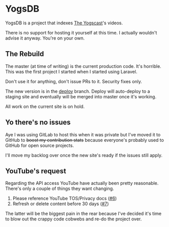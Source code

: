# YogsDB

YogsDB is a project that indexes [The Yogscast](https://yogscast.com)'s videos.

There is no support for hosting it yourself at this time. I actually wouldn't advise it anyway. You're on your own.

## The Rebuild

The master (at time of writing) is the current production code. It's horrible. This was the first project I started when I started using Laravel.

Don't use it for anything, don't issue PRs to it. Security fixes only.

The new version is in the [deploy](cohan/yogsdb/tree/feature/minimal) branch. Deploy will auto-deploy to a staging site and eventually will be merged into master once it's working.

All work on the current site is on hold.

## Yo there's no issues

Aye I was using GitLab to host this when it was private but I've moved it to GitHub to ~~boost my contribution stats~~ because everyone's probably used to GitHub for open source projects.

I'll move my backlog over once the new site's ready if the issues still apply.

## YouTube's request

Regarding the API access YouTube have actually been pretty reasonable. There's only a couple of things they want changing.

1) Please reference YouTube TOS/Privacy docs ([#6](https://github.com/cohan/yogsdb/issues/6))
2) Refresh or delete content before 30 days ([#7](https://github.com/cohan/yogsdb/issues/7))

The latter will be the biggest pain in the rear because I've decided it's time to blow out the crappy code cobwebs and re-do the project over.
